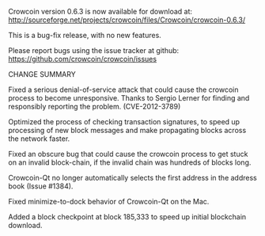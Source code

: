 Crowcoin version 0.6.3 is now available for download at:
  http://sourceforge.net/projects/crowcoin/files/Crowcoin/crowcoin-0.6.3/

This is a bug-fix release, with no new features.

Please report bugs using the issue tracker at github:
  https://github.com/crowcoin/crowcoin/issues

CHANGE SUMMARY

Fixed a serious denial-of-service attack that could cause the
crowcoin process to become unresponsive. Thanks to Sergio Lerner
for finding and responsibly reporting the problem. (CVE-2012-3789)

Optimized the process of checking transaction signatures, to
speed up processing of new block messages and make propagating
blocks across the network faster.

Fixed an obscure bug that could cause the crowcoin process to get
stuck on an invalid block-chain, if the invalid chain was
hundreds of blocks long.

Crowcoin-Qt no longer automatically selects the first address
in the address book (Issue #1384).

Fixed minimize-to-dock behavior of Crowcoin-Qt on the Mac.

Added a block checkpoint at block 185,333 to speed up initial
blockchain download.
